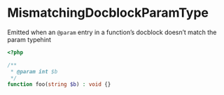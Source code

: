 # MismatchingDocblockParamType

Emitted when an `@param` entry in a function’s docblock doesn’t match the param typehint

```php
<?php

/**
 * @param int $b
 */
function foo(string $b) : void {}
```
